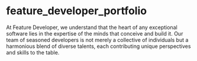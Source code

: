 # feature_developer_portfolio
At Feature Developer, we understand that the heart of any exceptional software lies in the expertise of the minds that conceive and build it. Our team of seasoned developers is not merely a collective of individuals but a harmonious blend of diverse talents, each contributing unique perspectives and skills to the table.
